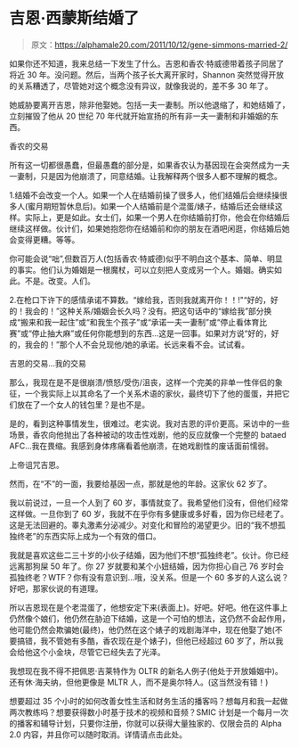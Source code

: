 # 吉恩·西蒙斯结婚了

> 原文：<https://alphamale20.com/2011/10/12/gene-simmons-married-2/>

如果你还不知道，我来总结一下发生了什么。吉恩和香农·特威德带着孩子同居了将近 30 年。没问题。然后，当两个孩子长大离开家时，Shannon 突然觉得开放的关系糟透了，尽管她对这个概念没有异议，就像我说的，差不多 30 年了。

她威胁要离开吉恩，除非他娶她。包括一夫一妻制。所以他退缩了，和她结婚了，立刻摧毁了他从 20 世纪 70 年代就开始宣扬的所有非一夫一妻制和非婚姻的东西。

香农的交易

所有这一切都很愚蠢，但最愚蠢的部分是，如果香农认为基因现在会突然成为一夫一妻制，只是因为他崩溃了，同意结婚。让我解释两个很多人都不理解的概念。

1.结婚不会改变一个人。如果一个人在结婚前操了很多人，他们结婚后会继续操很多人(蜜月期短暂休息后)。如果一个人结婚前是个混蛋/婊子，结婚后还会继续这样。实际上，更是如此。女士们，如果一个男人在你结婚前打你，他会在你结婚后继续这样做。伙计们，如果她抱怨你在结婚前和你的朋友在酒吧闲逛，你结婚后她会变得更糟。等等。

你可能会说“咄”,但数百万人(包括香农·特威德)似乎不明白这个基本、简单、明显的事实。他们认为婚姻是一根魔杖，可以立刻把人变成另一个人。婚姻。确实如此。不是。改变。人们。

2.在枪口下许下的感情承诺不算数。“嫁给我，否则我就离开你！！!"“好的，好的！我会的！”这种关系/婚姻会长久吗？没有。把这句话中的“嫁给我”部分换成“搬来和我一起住”或“和我生个孩子”或“承诺一夫一妻制”或“停止看体育比赛”或“停止抽大麻”或任何你能想到的东西...这是一回事。如果对方说“好的，好的，我会的！”那个人不会兑现他/她的承诺。长远来看不会。试试看。

吉恩的交易...我的交易

那么，我现在是不是很崩溃/愤怒/受伤/沮丧，这样一个完美的非单一性伴侣的象征，一个我实际上以其命名了一个关系术语的家伙，最终切下了他的蛋蛋，并把它们放在了一个女人的钱包里？是也不是。

是的，看到这种事情发生，很难过。老实说。我对吉恩的评价更高。采访中的一些场景，香农向他抛出了各种被动的攻击性戏剧，他的反应就像一个完整的 bataed AFC...我在畏缩。我感到身体疼痛看着他崩溃，在她戏剧性的废话面前懦弱。

上帝诅咒吉恩。

然而，在“不”的一面，我要给基因一点，那就是他的年龄。这家伙 62 岁了。

我以前说过，一旦一个人到了 60 岁，事情就变了。我希望他们没有，但他们经常这样做。一旦你到了 60 岁，我就不在乎你有多健康或多好看，因为你已经老了。这是无法回避的。睾丸激素分泌减少。对变化和冒险的渴望更少。旧的“我不想孤独终老”的东西实际上成为一个有效的借口。

我就是喜欢这些二三十岁的小伙子结婚，因为他们不想“孤独终老”。伙计。你已经远离那狗屎 50 年了。你 27 岁就要和某个小妞结婚，因为你担心自己 76 岁时会孤独终老？WTF？你有没有意识到...哦，没关系。但是一个 60 多岁的人这么说？好吧，那家伙说的有道理。

所以吉恩现在是个老混蛋了，他想安定下来(表面上)。好吧。好吧。他在这件事上仍然像个娘们，他仍然在胁迫下结婚，这是一个可怕的想法，这仍然不会起作用，他可能仍然会欺骗她(最终)，他仍然在这个婊子的戏剧海洋中，现在他娶了她(不要搞错，我不管她有多酷，香农现在是个婊子)，但他已经超过 60 岁了，所以我会给他这个小金块，尽管它已经失去了光泽。

我想现在我不得不把佩恩·吉莱特作为 OLTR 的新名人例子(他处于开放婚姻中)。还有休·海夫纳，但他更像是 MLTR 人，而不是奥尔特人。(这当然没有错！)

想要超过 35 个小时的如何改善女性生活和财务生活的播客吗？想每月和我一起做两次教练吗？想要获得数小时基于技术的视频和音频？SMIC 计划是一个每月一次的播客和辅导计划，只要你注册，你就可以获得大量独家的、仅限会员的 Alpha 2.0 内容，并且你可以随时取消。详情请点击此处。